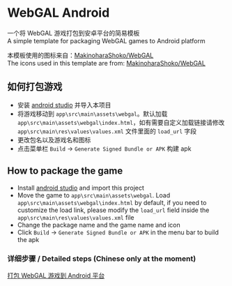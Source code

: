# WebGAL Android

一个将 WebGAL 游戏打包到安卓平台的简易模板  
A simple template for packaging WebGAL games to Android platform

本模板使用的图标来自：[MakinoharaShoko/WebGAL](https://github.com/MakinoharaShoko/WebGAL)  
The icons used in this template are from: [MakinoharaShoko/WebGAL](https://github.com/MakinoharaShoko/WebGAL)

## 如何打包游戏

* 安装 [android studio](https://developer.android.com/studio) 并导入本项目
* 将游戏移动到 `app\src\main\assets\webgal`。默认加载 `app\src\main\assets\webgal\index.html`，如有需要自定义加载链接请修改 `app\src\main\res\values\values.xml` 文件里面的 `load_url` 字段
* 更改包名以及游戏名和图标
* 点击菜单栏 `Build` -> `Generate Signed Bundle or APK` 构建 apk

## How to package the game

* Install [android studio](https://developer.android.com/studio) and import this project
* Move the game to `app\src\main\assets\webgal`. Load `app\src\main\assets\webgal\index.html` by default, if you need to customize the load link, please modify the `load_url` field inside the `app\src\main\res\values\values.xml` file
* Change the package name and the game name and icon
* Click `Build` -> `Generate Signed Bundle or APK` in the menu bar to build the apk

### 详细步骤 / Detailed steps (Chinese only at the moment)

[打包 WebGAL 游戏到 Android 平台](https://nini22p.github.io/post/webgal-for-android/)
